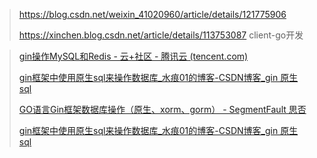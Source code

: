> https://blog.csdn.net/weixin_41020960/article/details/121775906
>
> https://xinchen.blog.csdn.net/article/details/113753087   client-go开发

> [gin操作MySQL和Redis - 云+社区 - 腾讯云 (tencent.com)](https://cloud.tencent.com/developer/article/1858858)
>
> [gin框架中使用原生sql来操作数据库_水痕01的博客-CSDN博客_gin 原生sql](https://blog.csdn.net/kuangshp128/article/details/115816597)
>
> [GO语言Gin框架数据库操作（原生、xorm、gorm） - SegmentFault 思否](https://segmentfault.com/a/1190000038632750)
>
> [gin框架中使用原生sql来操作数据库_水痕01的博客-CSDN博客_gin 原生sql](https://blog.csdn.net/kuangshp128/article/details/115816597)







